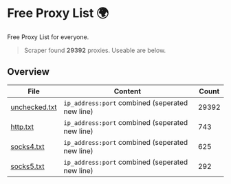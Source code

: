 
# Free Proxy List 🌍

Free Proxy List for everyone.
> Scraper found **29392** proxies. Useable are below.

## Overview

|File|Content|Count|
|----|-------|-----|
|[unchecked.txt](https://raw.githubusercontent.com/yemixzy/proxy-list/main/proxies/unchecked.txt)|`ip_address:port` combined (seperated new line)|29392|
|[http.txt](https://raw.githubusercontent.com/yemixzy/proxy-list/main/proxies/http.txt)|`ip_address:port` combined (seperated new line)|743|
|[socks4.txt](https://raw.githubusercontent.com/yemixzy/proxy-list/main/proxies/socks4.txt)|`ip_address:port` combined (seperated new line)|625|
|[socks5.txt](https://raw.githubusercontent.com/yemixzy/proxy-list/main/proxies/socks5.txt)|`ip_address:port` combined (seperated new line)|292|

